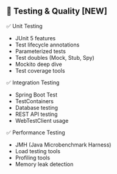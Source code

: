 ## 🧪 Testing & Quality [NEW]

✅ Unit Testing
- JUnit 5 features
- Test lifecycle annotations
- Parameterized tests
- Test doubles (Mock, Stub, Spy)
- Mockito deep dive
- Test coverage tools

✅ Integration Testing
- Spring Boot Test
- TestContainers
- Database testing
- REST API testing
- WebTestClient usage

✅ Performance Testing
- JMH (Java Microbenchmark Harness)
- Load testing tools
- Profiling tools
- Memory leak detection
